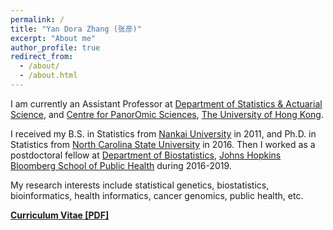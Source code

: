 ```yaml
---
permalink: /
title: "Yan Dora Zhang (张彦)"
excerpt: "About me"
author_profile: true
redirect_from: 
  - /about/
  - /about.html
---
```



<!--
<p align="center">
  <img src="https://yandorazhang.github.io/images/doraz.JPG?raw=true" alt="Photo" style="width: 450px;"/> 
</p>
-->



I am currently an  Assistant Professor at [Department of Statistics & Actuarial Science](https://saasweb.hku.hk/), and 
 [Centre for PanorOmic Sciences](https://cpos.hku.hk/), 
 [The University of Hong Kong](https://www.hku.hk/).  
 
 
 
I received  my  B.S. in Statistics from  [Nankai University](https://www.nankai.edu.cn/) in 2011, and  Ph.D. in Statistics from [North Carolina State University](http://www.stat.ncsu.edu)  in 2016. Then I worked as a postdoctoral fellow  at [Department of Biostatistics](https://www.jhsph.edu/departments/biostatistics/), 
  [Johns Hopkins Bloomberg School of Public Health](https://www.jhsph.edu/) during 2016-2019. 

My research interests include statistical genetics, biostatistics,  bioinformatics, health informatics, cancer genomics, public health, etc. 



[**Curriculum Vitae [PDF]**](http://yandorazhang.github.io/files/ZhangYan_updating.pdf)

<!--
[**HKU Scholars Hub**](https://repository.hku.hk/cris/rp/rp02590)
-->
